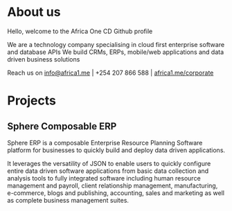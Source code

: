 # About us

Hello, welcome to the Africa One CD Github profile

We are a technology company specialising in cloud first enterprise software and database APIs
We build CRMs, ERPs, mobile/web applications and data driven business solutions

Reach us on info@africa1.me | +254 207 866 588 | [africa1.me/corporate](https://africa1.me/corporate)

# Projects
## Sphere Composable ERP
Sphere ERP is a composable Enterprise Resource Planning Software platform for businesses to quickly build and deploy data driven applications.

It leverages the versatility of JSON to enable users to quickly configure entire data driven software applications from basic data collection and analysis tools to fully integrated software including human resource management and payroll, client relationship management, manufacturing, e-commerce, blogs and publishing, accounting, sales and marketing as well as complete business management suites.
